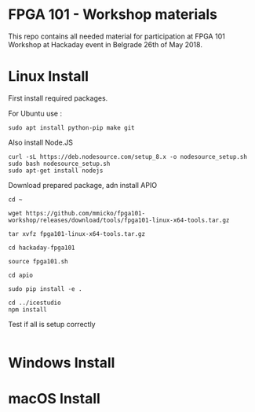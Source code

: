 # FPGA 101 - Workshop materials

This repo contains all needed material for participation at FPGA 101 Workshop at Hackaday event in Belgrade 26th of May 2018.

# Linux Install

First install required packages.

For Ubuntu use :
```console
sudo apt install python-pip make git
```

Also install Node.JS
```console
curl -sL https://deb.nodesource.com/setup_8.x -o nodesource_setup.sh
sudo bash nodesource_setup.sh
sudo apt-get install nodejs
```

Download prepared package, adn install APIO
```console
cd ~

wget https://github.com/mmicko/fpga101-workshop/releases/download/tools/fpga101-linux-x64-tools.tar.gz

tar xvfz fpga101-linux-x64-tools.tar.gz

cd hackaday-fpga101

source fpga101.sh

cd apio

sudo pip install -e .

cd ../icestudio
npm install
```

Test if all is setup correctly
```console
```

# Windows Install

# macOS Install
